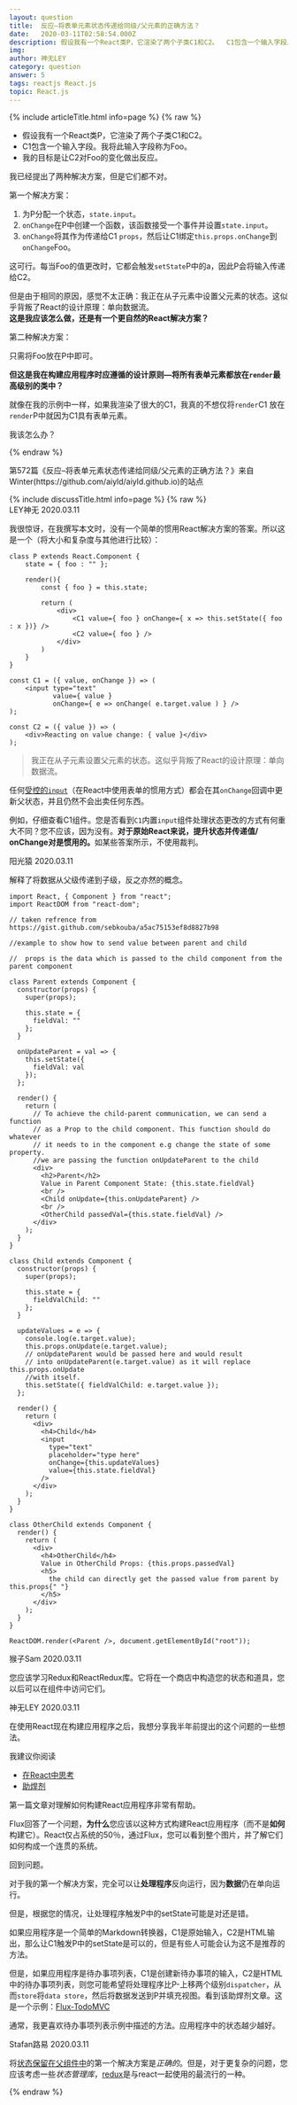 ```yaml
---
layout: question
title:  反应–将表单元素状态传递给同级/父元素的正确方法？
date:   2020-03-11T02:58:54.000Z
description: 假设我有一个React类P，它渲染了两个子类C1和C2。  C1包含一个输入字段。我将此输入字段称为Foo。  我的目标是让C2对Foo的变化做出反...
img: 
author: 神无LEY
category: question
answer: 5
tags: reactjs React.js
topic: React.js
---
```

<div class="article-root">
  <div class="article">
    {% include articleTitle.html info=page %}
    {% raw %}
    <div class="article-content"><ul>
<li><font style="vertical-align: inherit;"><font style="vertical-align: inherit;">假设我有一个React类P，它渲染了两个子类C1和C2。  </font></font></li>
<li><font style="vertical-align: inherit;"><font style="vertical-align: inherit;">C1包含一个输入字段。</font><font style="vertical-align: inherit;">我将此输入字段称为Foo。  </font></font></li>
<li><font style="vertical-align: inherit;"><font style="vertical-align: inherit;">我的目标是让C2对Foo的变化做出反应。  </font></font></li>
</ul>

<p><font style="vertical-align: inherit;"><font style="vertical-align: inherit;">我已经提出了两种解决方案，但是它们都不对。</font></font></p>

<p><font style="vertical-align: inherit;"><font style="vertical-align: inherit;">第一个解决方案：  </font></font></p>

<ol>
<li><font style="vertical-align: inherit;"><font style="vertical-align: inherit;">为P分配一个状态，</font></font><code>state.input</code><font style="vertical-align: inherit;"><font style="vertical-align: inherit;">。</font></font></li>
<li><font style="vertical-align: inherit;"></font><code>onChange</code><font style="vertical-align: inherit;"><font style="vertical-align: inherit;">在P中</font><font style="vertical-align: inherit;">创建一个</font><font style="vertical-align: inherit;">函数，该函数接受一个事件并设置</font></font><code>state.input</code><font style="vertical-align: inherit;"><font style="vertical-align: inherit;">。</font></font></li>
<li><font style="vertical-align: inherit;"></font><code>onChange</code><font style="vertical-align: inherit;"><font style="vertical-align: inherit;">将其作为</font><font style="vertical-align: inherit;">传递</font><font style="vertical-align: inherit;">给C1 </font></font><code>props</code><font style="vertical-align: inherit;"><font style="vertical-align: inherit;">，然后让C1绑定</font></font><code>this.props.onChange</code><font style="vertical-align: inherit;"><font style="vertical-align: inherit;">到</font></font><code>onChange</code><font style="vertical-align: inherit;"><font style="vertical-align: inherit;">Foo。</font></font></li>
</ol>

<p><font style="vertical-align: inherit;"><font style="vertical-align: inherit;">这可行。</font><font style="vertical-align: inherit;">每当Foo的值更改时，它都会触发</font></font><code>setState</code><font style="vertical-align: inherit;"><font style="vertical-align: inherit;">P中的a，因此P会将输入传递给C2。</font></font></p>

<p><font style="vertical-align: inherit;"><font style="vertical-align: inherit;">但是由于相同的原因，感觉不太正确：我正在从子元素中设置父元素的状态。</font><font style="vertical-align: inherit;">这似乎背叛了React的设计原理：单向数据流。</font></font><br>
<strong><font style="vertical-align: inherit;"><font style="vertical-align: inherit;">这是我应该怎么做，还是有一个更自然的React解决方案？</font></font></strong></p>

<p><font style="vertical-align: inherit;"><font style="vertical-align: inherit;">第二种解决方案：</font></font></p>

<p><font style="vertical-align: inherit;"><font style="vertical-align: inherit;">只需将Foo放在P中即可。</font></font></p>

<p><strong><font style="vertical-align: inherit;"><font style="vertical-align: inherit;">但这是我在构建应用程序时应遵循的设计原则—将所有表单元素都放在</font></font><code>render</code><font style="vertical-align: inherit;"><font style="vertical-align: inherit;">最高级别的类中？</font></font></strong></p>

<p><font style="vertical-align: inherit;"><font style="vertical-align: inherit;">就像在我的示例中一样，如果我渲染了很大的C1，我真的不想仅将</font></font><code>render</code><font style="vertical-align: inherit;"><font style="vertical-align: inherit;">C1 </font><font style="vertical-align: inherit;">放在</font></font><code>render</code><font style="vertical-align: inherit;"><font style="vertical-align: inherit;">P中就因为C1具有表单元素。</font></font></p>

<p><font style="vertical-align: inherit;"><font style="vertical-align: inherit;">我该怎么办？</font></font></p></div>
    {% endraw %}
  </div>
  <p class="winter_mark">第572篇《反应–将表单元素状态传递给同级/父元素的正确方法？》来自Winter(https://github.com/aiyld/aiyld.github.io)的站点</p>
  <div class="discuss-wrapper">
    {% include discussTitle.html info=page %}
    {% raw %}
    <div class="discuss-list">
    <div class="discuss-item">
        <div class="discuss-parent">
          <div class="discuss-meta">
            <span class="discuss-user">LEY神无</span>
            <span class="discuss-time">2020.03.11</span>
          </div>
          <div class="discuss-comment"><p><font style="vertical-align: inherit;"><font style="vertical-align: inherit;">我很惊讶，在我撰写本文时，没有一个简单的惯用React解决方案的答案。</font><font style="vertical-align: inherit;">所以这是一个（将大小和复杂度与其他进行比较）：</font></font></p>

<pre><code>class P extends React.Component {<font></font>
    state = { foo : "" };<font></font>
<font></font>
    render(){<font></font>
        const { foo } = this.state;<font></font>
<font></font>
        return (<font></font>
            &lt;div&gt;<font></font>
                &lt;C1 value={ foo } onChange={ x =&gt; this.setState({ foo : x })} /&gt;<font></font>
                &lt;C2 value={ foo } /&gt;<font></font>
            &lt;/div&gt;<font></font>
        )<font></font>
    }<font></font>
}<font></font>
<font></font>
const C1 = ({ value, onChange }) =&gt; (<font></font>
    &lt;input type="text"<font></font>
           value={ value }<font></font>
           onChange={ e =&gt; onChange( e.target.value ) } /&gt;<font></font>
);<font></font>
<font></font>
const C2 = ({ value }) =&gt; (<font></font>
    &lt;div&gt;Reacting on value change: { value }&lt;/div&gt;<font></font>
);<font></font>
</code></pre>

<blockquote>
  <p><font style="vertical-align: inherit;"><font style="vertical-align: inherit;">我正在从子元素设置父元素的状态。</font><font style="vertical-align: inherit;">这似乎背叛了React的设计原理：单向数据流。</font></font></p>
</blockquote>

<p><font style="vertical-align: inherit;"><font style="vertical-align: inherit;">任何</font></font><a href="https://reactjs.org/docs/forms.html#controlled-components" rel="nofollow noreferrer"><font style="vertical-align: inherit;"><font style="vertical-align: inherit;">受控的</font></font><code>input</code></a><font style="vertical-align: inherit;"><font style="vertical-align: inherit;">（在React中使用表单的惯用方式）都会在其</font></font><code>onChange</code><font style="vertical-align: inherit;"><font style="vertical-align: inherit;">回调中</font><font style="vertical-align: inherit;">更新父状态，</font><font style="vertical-align: inherit;">并且仍然不会出卖任何东西。</font></font></p>

<p><font style="vertical-align: inherit;"><font style="vertical-align: inherit;">例如，仔细查看C1组件。</font><font style="vertical-align: inherit;">您是否看到</font></font><code>C1</code><font style="vertical-align: inherit;"><font style="vertical-align: inherit;">内置</font></font><code>input</code><font style="vertical-align: inherit;"><font style="vertical-align: inherit;">组件处理状态更改</font><font style="vertical-align: inherit;">的方式有何重大不同</font><font style="vertical-align: inherit;">？</font><font style="vertical-align: inherit;">您不应该，因为没有。</font></font><strong><font style="vertical-align: inherit;"><font style="vertical-align: inherit;">对于原始React来说，提升状态并传递值/ onChange对是惯用的。</font></font></strong><font style="vertical-align: inherit;"><font style="vertical-align: inherit;">如某些答案所示，不使用裁判。</font></font></p></div>
        </div></div><div class="discuss-item">
        <div class="discuss-parent">
          <div class="discuss-meta">
            <span class="discuss-user">阳光猿</span>
            <span class="discuss-time">2020.03.11</span>
          </div>
          <div class="discuss-comment"><p><font style="vertical-align: inherit;"><font style="vertical-align: inherit;">解释了将数据从父级传递到子级，反之亦然的概念。 </font></font></p>

<p></p><div class="snippet" data-lang="js" data-hide="false" data-console="true" data-babel="false">
<div class="snippet-code">
<pre class="snippet-code-js lang-js prettyprint-override"><code>import React, { Component } from "react";<font></font>
import ReactDOM from "react-dom";<font></font>
<font></font>
// taken refrence from https://gist.github.com/sebkouba/a5ac75153ef8d8827b98<font></font>
<font></font>
//example to show how to send value between parent and child<font></font>
<font></font>
//  props is the data which is passed to the child component from the parent component<font></font>
<font></font>
class Parent extends Component {<font></font>
  constructor(props) {<font></font>
    super(props);<font></font>
<font></font>
    this.state = {<font></font>
      fieldVal: ""<font></font>
    };<font></font>
  }<font></font>
<font></font>
  onUpdateParent = val =&gt; {<font></font>
    this.setState({<font></font>
      fieldVal: val<font></font>
    });<font></font>
  };<font></font>
<font></font>
  render() {<font></font>
    return (<font></font>
      // To achieve the child-parent communication, we can send a function<font></font>
      // as a Prop to the child component. This function should do whatever<font></font>
      // it needs to in the component e.g change the state of some property.<font></font>
      //we are passing the function onUpdateParent to the child<font></font>
      &lt;div&gt;<font></font>
        &lt;h2&gt;Parent&lt;/h2&gt;<font></font>
        Value in Parent Component State: {this.state.fieldVal}<font></font>
        &lt;br /&gt;<font></font>
        &lt;Child onUpdate={this.onUpdateParent} /&gt;<font></font>
        &lt;br /&gt;<font></font>
        &lt;OtherChild passedVal={this.state.fieldVal} /&gt;<font></font>
      &lt;/div&gt;<font></font>
    );<font></font>
  }<font></font>
}<font></font>
<font></font>
class Child extends Component {<font></font>
  constructor(props) {<font></font>
    super(props);<font></font>
<font></font>
    this.state = {<font></font>
      fieldValChild: ""<font></font>
    };<font></font>
  }<font></font>
<font></font>
  updateValues = e =&gt; {<font></font>
    console.log(e.target.value);<font></font>
    this.props.onUpdate(e.target.value);<font></font>
    // onUpdateParent would be passed here and would result<font></font>
    // into onUpdateParent(e.target.value) as it will replace this.props.onUpdate<font></font>
    //with itself.<font></font>
    this.setState({ fieldValChild: e.target.value });<font></font>
  };<font></font>
<font></font>
  render() {<font></font>
    return (<font></font>
      &lt;div&gt;<font></font>
        &lt;h4&gt;Child&lt;/h4&gt;<font></font>
        &lt;input<font></font>
          type="text"<font></font>
          placeholder="type here"<font></font>
          onChange={this.updateValues}<font></font>
          value={this.state.fieldVal}<font></font>
        /&gt;<font></font>
      &lt;/div&gt;<font></font>
    );<font></font>
  }<font></font>
}<font></font>
<font></font>
class OtherChild extends Component {<font></font>
  render() {<font></font>
    return (<font></font>
      &lt;div&gt;<font></font>
        &lt;h4&gt;OtherChild&lt;/h4&gt;<font></font>
        Value in OtherChild Props: {this.props.passedVal}<font></font>
        &lt;h5&gt;<font></font>
          the child can directly get the passed value from parent by this.props{" "}<font></font>
        &lt;/h5&gt;<font></font>
      &lt;/div&gt;<font></font>
    );<font></font>
  }<font></font>
}<font></font>
<font></font>
ReactDOM.render(&lt;Parent /&gt;, document.getElementById("root"));</code></pre>
</div>
</div>
<p></p></div>
        </div></div><div class="discuss-item">
        <div class="discuss-parent">
          <div class="discuss-meta">
            <span class="discuss-user">猴子Sam</span>
            <span class="discuss-time">2020.03.11</span>
          </div>
          <div class="discuss-comment"><p><font style="vertical-align: inherit;"><font style="vertical-align: inherit;">您应该学习Redux和ReactRedux库。它将在一个商店中构造您的状态和道具，您以后可以在组件中访问它们。</font></font></p></div>
        </div></div><div class="discuss-item">
        <div class="discuss-parent">
          <div class="discuss-meta">
            <span class="discuss-user">神无LEY</span>
            <span class="discuss-time">2020.03.11</span>
          </div>
          <div class="discuss-comment"><p><font style="vertical-align: inherit;"><font style="vertical-align: inherit;">在使用React现在构建应用程序之后，我想分享我半年前提出的这个问题的一些想法。</font></font></p>

<p><font style="vertical-align: inherit;"><font style="vertical-align: inherit;">我建议你阅读</font></font></p>

<ul>
<li><a href="https://facebook.github.io/react/docs/thinking-in-react.html"><font style="vertical-align: inherit;"><font style="vertical-align: inherit;">在React中思考</font></font></a></li>
<li><a href="https://facebook.github.io/flux/"><font style="vertical-align: inherit;"><font style="vertical-align: inherit;">助焊剂</font></font></a></li>
</ul>

<p><font style="vertical-align: inherit;"><font style="vertical-align: inherit;">第一篇文章对理解如何构建React应用程序非常有帮助。 </font></font></p>

<p><font style="vertical-align: inherit;"><font style="vertical-align: inherit;">Flux回答了一个问题，</font></font><strong><font style="vertical-align: inherit;"><font style="vertical-align: inherit;">为什么</font></font></strong><font style="vertical-align: inherit;"><font style="vertical-align: inherit;">您应该以这种方式构建React应用程序（而不是</font></font><strong><font style="vertical-align: inherit;"><font style="vertical-align: inherit;">如何</font></font></strong><font style="vertical-align: inherit;"><font style="vertical-align: inherit;">构建它）。</font><font style="vertical-align: inherit;">React仅占系统的50％，通过Flux，您可以看到整个图片，并了解它们如何构成一个连贯的系统。</font></font></p>

<p><font style="vertical-align: inherit;"><font style="vertical-align: inherit;">回到问题。</font></font></p>

<p><font style="vertical-align: inherit;"><font style="vertical-align: inherit;">对于我的第一个解决方案，完全可以让</font></font><strong><font style="vertical-align: inherit;"><font style="vertical-align: inherit;">处理程序</font></font></strong><font style="vertical-align: inherit;"><font style="vertical-align: inherit;">反向运行，因为</font></font><strong><font style="vertical-align: inherit;"><font style="vertical-align: inherit;">数据</font></font></strong><font style="vertical-align: inherit;"><font style="vertical-align: inherit;">仍在单向运行。</font></font></p>

<p><font style="vertical-align: inherit;"><font style="vertical-align: inherit;">但是，根据您的情况，让处理程序触发P中的setState可能是对还是错。</font></font></p>

<p><font style="vertical-align: inherit;"><font style="vertical-align: inherit;">如果应用程序是一个简单的Markdown转换器，C1是原始输入，C2是HTML输出，那么让C1触发P中的setState是可以的，但是有些人可能会认为这不是推荐的方法。</font></font></p>

<p><font style="vertical-align: inherit;"><font style="vertical-align: inherit;">但是，如果应用程序是待办事项列表，C1是创建新待办事项的输入，C2是HTML中的待办事项列表，则您可能希望将处理程序比P-上移两个级别</font></font><code>dispatcher</code><font style="vertical-align: inherit;"><font style="vertical-align: inherit;">，从而</font></font><code>store</code><font style="vertical-align: inherit;"><font style="vertical-align: inherit;">将</font></font><code>data store</code><font style="vertical-align: inherit;"><font style="vertical-align: inherit;">，然后将数据发送到P并填充视图。</font><font style="vertical-align: inherit;">看到该助焊剂文章。</font><font style="vertical-align: inherit;">这是一个示例：</font></font><a href="https://github.com/facebook/flux/tree/master/examples/flux-todomvc"><font style="vertical-align: inherit;"><font style="vertical-align: inherit;">Flux-TodoMVC</font></font></a></p>

<p><font style="vertical-align: inherit;"><font style="vertical-align: inherit;">通常，我更喜欢待办事项列表示例中描述的方法。</font><font style="vertical-align: inherit;">应用程序中的状态越少越好。</font></font></p></div>
        </div></div><div class="discuss-item">
        <div class="discuss-parent">
          <div class="discuss-meta">
            <span class="discuss-user">Stafan路易</span>
            <span class="discuss-time">2020.03.11</span>
          </div>
          <div class="discuss-comment"><p><font style="vertical-align: inherit;"><font style="vertical-align: inherit;">将</font></font><a href="https://kolosek.com/react-props-communication" rel="nofollow noreferrer"><font style="vertical-align: inherit;"><font style="vertical-align: inherit;">状态保留在父组件中</font></font></a><font style="vertical-align: inherit;"><font style="vertical-align: inherit;">的第一个解决方案</font><font style="vertical-align: inherit;">是</font></font><em><font style="vertical-align: inherit;"><font style="vertical-align: inherit;">正确的</font></font></em><font style="vertical-align: inherit;"><font style="vertical-align: inherit;">。</font><font style="vertical-align: inherit;">但是，对于更复杂的问题，您应该考虑一些</font></font><em><font style="vertical-align: inherit;"><font style="vertical-align: inherit;">状态管理库</font></font></em><font style="vertical-align: inherit;"><font style="vertical-align: inherit;">，</font></font><a href="https://redux.js.org/" rel="nofollow noreferrer"><font style="vertical-align: inherit;"><font style="vertical-align: inherit;">redux</font></font></a><font style="vertical-align: inherit;"><font style="vertical-align: inherit;">是与react一起使用的最流行的一种。</font></font></p></div>
        </div></div>
    </div>
    {% endraw %}
  </div>
<div>
